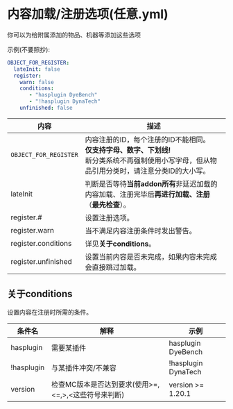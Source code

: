 # 内容加载/注册选项(任意.yml)
你可以为给附属添加的物品、机器等添加这些选项

示例(不要照抄):

```yaml
OBJECT_FOR_REGISTER:
  lateInit: false
  register:
    warn: false
    conditions:
       - "hasplugin DyeBench"
       - "!hasplugin DynaTech"
    unfinished: false
```

| 内容 | 描述 |
| -------- | -------- |
| `OBJECT_FOR_REGISTER` | 内容注册的ID，每个注册的ID不能相同。<br>**仅支持字母、数字、下划线!**<br>新分类系统不再强制使用小写字母，但从物品引用分类时，请注意分类ID的大小写。 |
| lateInit | 判断是否等待**当前addon所有**非延迟加载的内容加载、注册完毕后**再进行加载、注册**（**最先检查**）。 |
| register.# | 设置注册选项。 |
| register.warn | 当不满足内容注册条件时发出警告。 |
| register.conditions | 详见**关于conditions**。 |
| register.unfinished | 设置当前内容是否未完成，如果内容未完成会直接跳过加载。 |

## 关于conditions

设置内容在注册时所需的条件。

| 条件名        | 解释      | 示例                   |
| ---------- | ------- | -------------------- |
| hasplugin  | 需要某插件   | hasplugin DyeBench   |
| !hasplugin | 与某插件冲突/不兼容 | !hasplugin DynaTech |
| version | 检查MC版本是否达到要求(使用>=,<=,>,<这些符号来判断) | version >= 1.20.1 |
